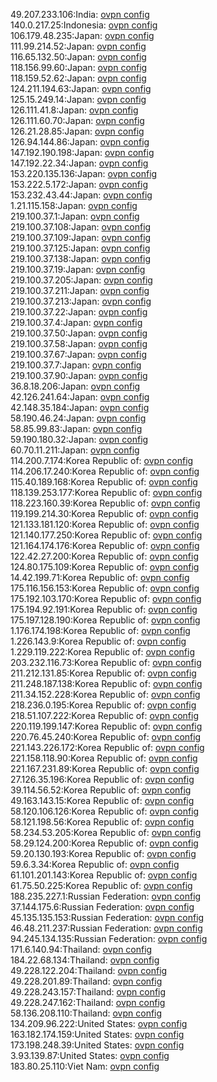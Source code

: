 49.207.233.106:India: [ovpn config](vpn/49_207_233_106.ovpn)  
140.0.217.25:Indonesia: [ovpn config](vpn/140_0_217_25.ovpn)  
106.179.48.235:Japan: [ovpn config](vpn/106_179_48_235.ovpn)  
111.99.214.52:Japan: [ovpn config](vpn/111_99_214_52.ovpn)  
116.65.132.50:Japan: [ovpn config](vpn/116_65_132_50.ovpn)  
118.156.99.60:Japan: [ovpn config](vpn/118_156_99_60.ovpn)  
118.159.52.62:Japan: [ovpn config](vpn/118_159_52_62.ovpn)  
124.211.194.63:Japan: [ovpn config](vpn/124_211_194_63.ovpn)  
125.15.249.14:Japan: [ovpn config](vpn/125_15_249_14.ovpn)  
126.111.41.8:Japan: [ovpn config](vpn/126_111_41_8.ovpn)  
126.111.60.70:Japan: [ovpn config](vpn/126_111_60_70.ovpn)  
126.21.28.85:Japan: [ovpn config](vpn/126_21_28_85.ovpn)  
126.94.144.86:Japan: [ovpn config](vpn/126_94_144_86.ovpn)  
147.192.190.198:Japan: [ovpn config](vpn/147_192_190_198.ovpn)  
147.192.22.34:Japan: [ovpn config](vpn/147_192_22_34.ovpn)  
153.220.135.136:Japan: [ovpn config](vpn/153_220_135_136.ovpn)  
153.222.5.172:Japan: [ovpn config](vpn/153_222_5_172.ovpn)  
153.232.43.44:Japan: [ovpn config](vpn/153_232_43_44.ovpn)  
1.21.115.158:Japan: [ovpn config](vpn/1_21_115_158.ovpn)  
219.100.37.1:Japan: [ovpn config](vpn/219_100_37_1.ovpn)  
219.100.37.108:Japan: [ovpn config](vpn/219_100_37_108.ovpn)  
219.100.37.109:Japan: [ovpn config](vpn/219_100_37_109.ovpn)  
219.100.37.125:Japan: [ovpn config](vpn/219_100_37_125.ovpn)  
219.100.37.138:Japan: [ovpn config](vpn/219_100_37_138.ovpn)  
219.100.37.19:Japan: [ovpn config](vpn/219_100_37_19.ovpn)  
219.100.37.205:Japan: [ovpn config](vpn/219_100_37_205.ovpn)  
219.100.37.211:Japan: [ovpn config](vpn/219_100_37_211.ovpn)  
219.100.37.213:Japan: [ovpn config](vpn/219_100_37_213.ovpn)  
219.100.37.22:Japan: [ovpn config](vpn/219_100_37_22.ovpn)  
219.100.37.4:Japan: [ovpn config](vpn/219_100_37_4.ovpn)  
219.100.37.50:Japan: [ovpn config](vpn/219_100_37_50.ovpn)  
219.100.37.58:Japan: [ovpn config](vpn/219_100_37_58.ovpn)  
219.100.37.67:Japan: [ovpn config](vpn/219_100_37_67.ovpn)  
219.100.37.7:Japan: [ovpn config](vpn/219_100_37_7.ovpn)  
219.100.37.90:Japan: [ovpn config](vpn/219_100_37_90.ovpn)  
36.8.18.206:Japan: [ovpn config](vpn/36_8_18_206.ovpn)  
42.126.241.64:Japan: [ovpn config](vpn/42_126_241_64.ovpn)  
42.148.35.184:Japan: [ovpn config](vpn/42_148_35_184.ovpn)  
58.190.46.24:Japan: [ovpn config](vpn/58_190_46_24.ovpn)  
58.85.99.83:Japan: [ovpn config](vpn/58_85_99_83.ovpn)  
59.190.180.32:Japan: [ovpn config](vpn/59_190_180_32.ovpn)  
60.70.11.211:Japan: [ovpn config](vpn/60_70_11_211.ovpn)  
114.200.7.174:Korea Republic of: [ovpn config](vpn/114_200_7_174.ovpn)  
114.206.17.240:Korea Republic of: [ovpn config](vpn/114_206_17_240.ovpn)  
115.40.189.168:Korea Republic of: [ovpn config](vpn/115_40_189_168.ovpn)  
118.139.253.177:Korea Republic of: [ovpn config](vpn/118_139_253_177.ovpn)  
118.223.160.39:Korea Republic of: [ovpn config](vpn/118_223_160_39.ovpn)  
119.199.214.30:Korea Republic of: [ovpn config](vpn/119_199_214_30.ovpn)  
121.133.181.120:Korea Republic of: [ovpn config](vpn/121_133_181_120.ovpn)  
121.140.177.250:Korea Republic of: [ovpn config](vpn/121_140_177_250.ovpn)  
121.164.174.176:Korea Republic of: [ovpn config](vpn/121_164_174_176.ovpn)  
122.42.27.200:Korea Republic of: [ovpn config](vpn/122_42_27_200.ovpn)  
124.80.175.109:Korea Republic of: [ovpn config](vpn/124_80_175_109.ovpn)  
14.42.199.71:Korea Republic of: [ovpn config](vpn/14_42_199_71.ovpn)  
175.116.156.153:Korea Republic of: [ovpn config](vpn/175_116_156_153.ovpn)  
175.192.103.170:Korea Republic of: [ovpn config](vpn/175_192_103_170.ovpn)  
175.194.92.191:Korea Republic of: [ovpn config](vpn/175_194_92_191.ovpn)  
175.197.128.190:Korea Republic of: [ovpn config](vpn/175_197_128_190.ovpn)  
1.176.174.198:Korea Republic of: [ovpn config](vpn/1_176_174_198.ovpn)  
1.226.143.9:Korea Republic of: [ovpn config](vpn/1_226_143_9.ovpn)  
1.229.119.222:Korea Republic of: [ovpn config](vpn/1_229_119_222.ovpn)  
203.232.116.73:Korea Republic of: [ovpn config](vpn/203_232_116_73.ovpn)  
211.212.131.85:Korea Republic of: [ovpn config](vpn/211_212_131_85.ovpn)  
211.248.187.138:Korea Republic of: [ovpn config](vpn/211_248_187_138.ovpn)  
211.34.152.228:Korea Republic of: [ovpn config](vpn/211_34_152_228.ovpn)  
218.236.0.195:Korea Republic of: [ovpn config](vpn/218_236_0_195.ovpn)  
218.51.107.222:Korea Republic of: [ovpn config](vpn/218_51_107_222.ovpn)  
220.119.199.147:Korea Republic of: [ovpn config](vpn/220_119_199_147.ovpn)  
220.76.45.240:Korea Republic of: [ovpn config](vpn/220_76_45_240.ovpn)  
221.143.226.172:Korea Republic of: [ovpn config](vpn/221_143_226_172.ovpn)  
221.158.118.90:Korea Republic of: [ovpn config](vpn/221_158_118_90.ovpn)  
221.167.231.89:Korea Republic of: [ovpn config](vpn/221_167_231_89.ovpn)  
27.126.35.196:Korea Republic of: [ovpn config](vpn/27_126_35_196.ovpn)  
39.114.56.52:Korea Republic of: [ovpn config](vpn/39_114_56_52.ovpn)  
49.163.143.15:Korea Republic of: [ovpn config](vpn/49_163_143_15.ovpn)  
58.120.106.126:Korea Republic of: [ovpn config](vpn/58_120_106_126.ovpn)  
58.121.198.56:Korea Republic of: [ovpn config](vpn/58_121_198_56.ovpn)  
58.234.53.205:Korea Republic of: [ovpn config](vpn/58_234_53_205.ovpn)  
58.29.124.200:Korea Republic of: [ovpn config](vpn/58_29_124_200.ovpn)  
59.20.130.193:Korea Republic of: [ovpn config](vpn/59_20_130_193.ovpn)  
59.6.3.34:Korea Republic of: [ovpn config](vpn/59_6_3_34.ovpn)  
61.101.201.143:Korea Republic of: [ovpn config](vpn/61_101_201_143.ovpn)  
61.75.50.225:Korea Republic of: [ovpn config](vpn/61_75_50_225.ovpn)  
188.235.227.1:Russian Federation: [ovpn config](vpn/188_235_227_1.ovpn)  
37.144.175.6:Russian Federation: [ovpn config](vpn/37_144_175_6.ovpn)  
45.135.135.153:Russian Federation: [ovpn config](vpn/45_135_135_153.ovpn)  
46.48.211.237:Russian Federation: [ovpn config](vpn/46_48_211_237.ovpn)  
94.245.134.135:Russian Federation: [ovpn config](vpn/94_245_134_135.ovpn)  
171.6.140.94:Thailand: [ovpn config](vpn/171_6_140_94.ovpn)  
184.22.68.134:Thailand: [ovpn config](vpn/184_22_68_134.ovpn)  
49.228.122.204:Thailand: [ovpn config](vpn/49_228_122_204.ovpn)  
49.228.201.89:Thailand: [ovpn config](vpn/49_228_201_89.ovpn)  
49.228.243.157:Thailand: [ovpn config](vpn/49_228_243_157.ovpn)  
49.228.247.162:Thailand: [ovpn config](vpn/49_228_247_162.ovpn)  
58.136.208.110:Thailand: [ovpn config](vpn/58_136_208_110.ovpn)  
134.209.96.222:United States: [ovpn config](vpn/134_209_96_222.ovpn)  
163.182.174.159:United States: [ovpn config](vpn/163_182_174_159.ovpn)  
173.198.248.39:United States: [ovpn config](vpn/173_198_248_39.ovpn)  
3.93.139.87:United States: [ovpn config](vpn/3_93_139_87.ovpn)  
183.80.25.110:Viet Nam: [ovpn config](vpn/183_80_25_110.ovpn)  
